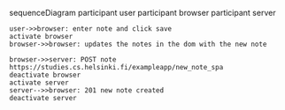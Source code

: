 sequenceDiagram
    participant user
    participant browser
    participant server

    user->>browser: enter note and click save
    activate browser
    browser->>browser: updates the notes in the dom with the new note

    browser->>server: POST note https://studies.cs.helsinki.fi/exampleapp/new_note_spa
    deactivate browser
    activate server
    server-->>browser: 201 new note created
    deactivate server